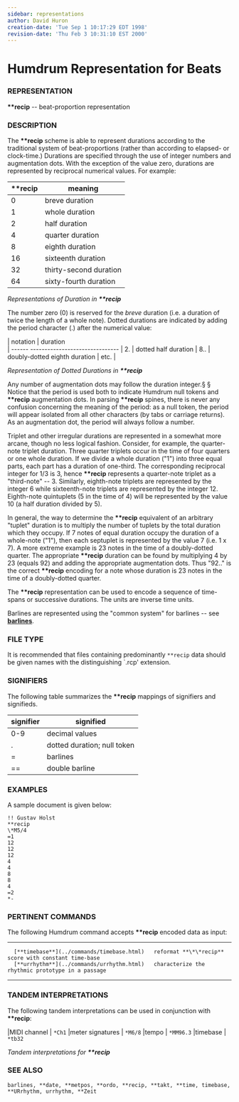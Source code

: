 ```yaml
---
sidebar: representations
author: David Huron
creation-date: 'Tue Sep 1 10:17:29 EDT 1998'
revision-date: 'Thu Feb 3 10:31:10 EST 2000'
---
```



Humdrum Representation for Beats
================================

### REPRESENTATION

 **\*\*recip** \-- beat-proportion representation

### DESCRIPTION

 The **\*\*recip** scheme is able to represent durations according to
 the traditional system of beat-proportions (rather than according to
 elapsed- or clock-time.) Durations are specified through the use of
 integer numbers and augmentation dots. With the exception of the value
 zero, durations are represented by reciprocal numerical values. For
 example:

| \*\*recip | meaning
|-----------|--------
|   0   |   breve duration
|   1   |   whole duration
|   2   |   half duration
|   4   |   quarter duration
|   8   |   eighth duration
|   16  |   sixteenth duration
|   32  |   thirty-second duration
|   64  |   sixty-fourth duration

 *Representations of Duration in **\*\*recip***

 The number zero (0) is reserved for the *breve* duration (i.e. a
 duration of twice the length of a whole note). Dotted durations are
 indicated by adding the period character (.) after the numerical
 value:

  | notation	| duration	
  | ------ -------------------------------
  | 2.    	| dotted half duration
  | 8..   	| doubly-dotted eighth duration
  | etc.   	|

 *Representation of Dotted Durations in **\*\*recip***

 Any number of augmentation dots may follow the duration integer.§ §
 Notice that the period is used both to indicate Humdrum null tokens
 and **\*\*recip** augmentation dots. In parsing **\*\*recip** spines,
 there is never any confusion concerning the meaning of the period: as
 a null token, the period will appear isolated from all other
 characters (by tabs or carriage returns). As an augmentation dot, the
 period will always follow a number.

 Triplet and other irregular durations are represented in a somewhat
 more arcane, though no less logical fashion. Consider, for example,
 the quarter-note triplet duration. Three quarter triplets occur in the
 time of four quarters or one whole duration. If we divide a whole
 duration (\"1\") into three equal parts, each part has a duration of
 one-third. The corresponding reciprocal integer for 1/3 is 3, hence
 **\*\*recip** represents a quarter-note triplet as a \"third-note\"
 \-- 3. Similarly, eighth-note triplets are represented by the integer
 6 while sixteenth-note triplets are represented by the integer 12.
 Eighth-note quintuplets (5 in the time of 4) will be represented by
 the value 10 (a half duration divided by 5).

 In general, the way to determine the **\*\*recip** equivalent of an
 arbitrary \"tuplet\" duration is to multiply the number of tuplets by
 the total duration which they occupy. If 7 notes of equal duration
 occupy the duration of a whole-note (\"1\"), then each septuplet is
 represented by the value 7 (i.e. 1 x 7). A more extreme example is 23
 notes in the time of a doubly-dotted quarter. The appropriate
 **\*\*recip** duration can be found by multiplying 4 by 23 (equals 92)
 and adding the appropriate augmentation dots. Thus \"92..\" is the
 correct **\*\*recip** encoding for a note whose duration is 23 notes
 in the time of a doubly-dotted quarter.

 The **\*\*recip** representation can be used to encode a sequence of
 time-spans or successive durations. The units are inverse time units.

 Barlines are represented using the \"common system\" for barlines \--
 see [**barlines**](barlines.rep.html).

### FILE TYPE

 It is recommended that files containing predominantly `**recip` data
 should be given names with the distinguishing \`.rcp\' extension.

### SIGNIFIERS

 The following table summarizes the **\*\*recip** mappings of
 signifiers and signifieds.

  | signifier | signified |	
  | ----------| ----------|
  | 0-9       |	decimal values
  | .         | dotted duration; null token
  | =         | barlines
  | ==        | double barline


### EXAMPLES

 A sample document is given below:

```
!! Gustav Holst
**recip
\*M5/4
=1
12
12
12
4
4
8
8
4
=2
*-
```

### PERTINENT COMMANDS

 The following Humdrum command accepts **\*\*recip** encoded data as
 input:

   -- ------------------------------------------- ------------------------------------------------------
                                                  
      [**timebase**](../commands/timebase.html)   reformat **\*\*recip** score with constant time-base
      [**urrhythm**](../commands/urrhythm.html)   characterize the rhythmic prototype in a passage
   -- ------------------------------------------- ------------------------------------------------------

### TANDEM INTERPRETATIONS

 The following tandem interpretations can be used in conjunction with
 **\*\*recip**:

   |MIDI channel      | `*Ch1`
   |meter signatures  | `*M6/8`
   |tempo             | `*MM96.3`
   |timebase          | `*tb32`

 *Tandem interpretations for **\*\*recip***

### SEE ALSO

 `barlines, **date, **metpos, **ordo, **recip, **takt, **time, timebase, **URrhythm, urrhythm, **Zeit`

